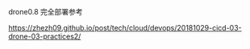 drone0.8  完全部署参考

https://zhezh09.github.io/post/tech/cloud/devops/20181029-cicd-03-drone-03-practices2/